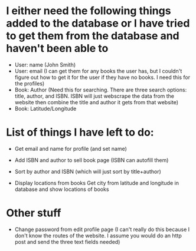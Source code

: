 I either need the following things added to the database or I have tried to get them from the database and haven't been able to
===================
- User: name (John Smith)
- User: email (I can get them for any books the user has, but I couldn't figure out how to get it for the user if they have no books. I need this for the profiles)
- Book: Author (Need this for searching. There are three search options: title, author, and ISBN. ISBN will just webscrape the data from the website then combine the title and author it gets from that website)
- Book: Latitude/Longitude

List of things I have left to do:
===================
- Get email and name for profile (and set name)

- Add ISBN and author to sell book page (ISBN can autofill them)

- Sort by author and ISBN (which will just sort by title+author)

- Display locations from books
	    Get city from latitude and longitude in database and show locations of books

Other stuff
=====================
- Change password from edit profile page (I can't really do this because I don't know the routes of the website. I assume you would do an http post and send the three text fields needed)
